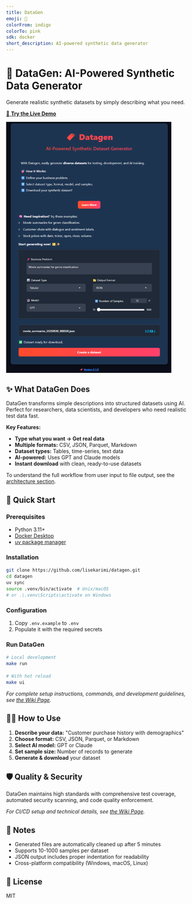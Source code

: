 ```yaml
---
title: DataGen
emoji: 🧬
colorFrom: indigo
colorTo: pink
sdk: docker
short_description: AI-powered synthetic data generator
---
```


# 🧬 DataGen: AI-Powered Synthetic Data Generator

Generate realistic synthetic datasets by simply describing what you need.

[🚀 **Try the Live Demo**](https://huggingface.co/spaces/lisekarimi/datagen)

<img src="https://github.com/lisekarimi/datagen/blob/main/assets/screenshot.png?raw=true" alt="DataGen interface" width="450">

## ✨ What DataGen Does

DataGen transforms simple descriptions into structured datasets using AI. Perfect for researchers, data scientists, and developers who need realistic test data fast.

**Key Features:**
- **Type what you want → Get real data**
- **Multiple formats:** CSV, JSON, Parquet, Markdown
- **Dataset types:** Tables, time-series, text data
- **AI-powered:** Uses GPT and Claude models
- **Instant download** with clean, ready-to-use datasets

To understand the full workflow from user input to file output, see the [architecture section](https://github.com/lisekarimi/datagen/wiki/architecture).


## 🚀 Quick Start

### Prerequisites
- Python 3.11+
- [Docker Desktop](https://www.docker.com/products/docker-desktop/)
- [uv package manager](https://docs.astral.sh/uv/getting-started/installation/)

### Installation
```bash
git clone https://github.com/lisekarimi/datagen.git
cd datagen
uv sync
source .venv/bin/activate  # Unix/macOS
# or .\.venv\Scripts\activate on Windows
```

### Configuration
1. Copy `.env.example` to `.env`
2. Populate it with the required secrets

### Run DataGen
```bash
# Local development
make run

# With hot reload
make ui
```

*For complete setup instructions, commands, and development guidelines, see [the Wiki Page](https://github.com/lisekarimi/datagen/wiki/dev).*

## 🧑‍💻 How to Use

1. **Describe your data:** "Customer purchase history with demographics"
2. **Choose format:** CSV, JSON, Parquet, or Markdown
3. **Select AI model:** GPT or Claude
4. **Set sample size:** Number of records to generate
5. **Generate & download** your dataset

## 🛡️ Quality & Security

DataGen maintains high standards with comprehensive test coverage, automated security scanning, and code quality enforcement.

*For CI/CD setup and technical details, see [the Wiki Page](https://github.com/lisekarimi/datagen/wiki/cicd).*

## 📝 Notes
- Generated files are automatically cleaned up after 5 minutes
- Supports 10-1000 samples per dataset
- JSON output includes proper indentation for readability
- Cross-platform compatibility (Windows, macOS, Linux)

## 📄 License

MIT
